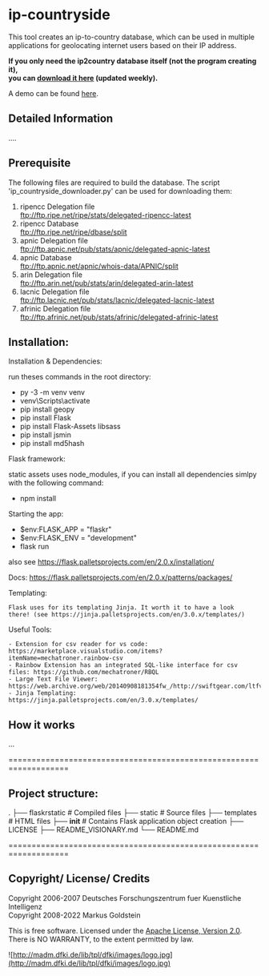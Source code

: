 ip-countryside
==============

This tool creates an ip-to-country database, which can be used in multiple 
applications for geolocating internet users based on  their IP address.

<b>If you only need the ip2country database itself (not the program creating 
it),  
you can <a 
href='https://github.com/Markus-Go/ip-countryside/blob/downloads/ip2country.zip?raw=true'>download 
it here</a> (updated weekly).</b>

A demo can be found <a href='https://www.goldiges.de/ip-countryside/' target='_BLANK'>here</a>.

Detailed Information
--------------------
....


Prerequisite
------------

The following files are required to build the database. The script 'ip_countryside_downloader.py' 
can be used for downloading them:

1.  ripencc Delegation file  
   ftp://ftp.ripe.net/ripe/stats/delegated-ripencc-latest
2.  ripencc Database  
   ftp://ftp.ripe.net/ripe/dbase/split
3.  apnic Delegation file  
   ftp://ftp.apnic.net/pub/stats/apnic/delegated-apnic-latest
4.  apnic Database  
   ftp://ftp.apnic.net/apnic/whois-data/APNIC/split
5.  arin Delegation file  
   ftp://ftp.arin.net/pub/stats/arin/delegated-arin-latest
6.  lacnic Delegation file  
   ftp://ftp.lacnic.net/pub/stats/lacnic/delegated-lacnic-latest
7.  afrinic Delegation file  
   ftp://ftp.afrinic.net/pub/stats/afrinic/delegated-afrinic-latest


Installation:
------------

Installation & Dependencies:

  run theses commands in the root directory:

  - py -3 -m venv venv
  - venv\Scripts\activate
  - pip install geopy
  - pip install Flask
  - pip install Flask-Assets libsass
  - pip install jsmin 
  - pip install md5hash

  Flask framework:
  

  static assets uses node_modules, if you can install all 
  dependencies simlpy with the following command:

  - npm install 

  Starting the app:

   - $env:FLASK_APP = "flaskr"  
   - $env:FLASK_ENV = "development"
   - flask run

  also see https://flask.palletsprojects.com/en/2.0.x/installation/
 
  Docs: https://flask.palletsprojects.com/en/2.0.x/patterns/packages/

  Templating:

    Flask uses for its templating Jinja. It worth it to have a look
    there! (see https://jinja.palletsprojects.com/en/3.0.x/templates/)

  Useful Tools: 

    - Extension for csv reader for vs code: https://marketplace.visualstudio.com/items?itemName=mechatroner.rainbow-csv
    - Rainbow Extension has an integrated SQL-like interface for csv files: https://github.com/mechatroner/RBQL
    - Large Text File Viewer: https://web.archive.org/web/20140908181354fw_/http://swiftgear.com/ltfviewer/features.html
    - Jinja Templating: https://jinja.palletsprojects.com/en/3.0.x/templates/

How it works
------------
...


===================================================================

Project structure:
------------------
.
├── flaskrstatic               # Compiled files
  ├── static                   # Source files 
  ├── templates                # HTML files
  ├── __init__                 # Contains Flask application object creation
├── LICENSE
├── README_VISIONARY.md
└── README.md


===================================================================

Copyright/ License/ Credits
---------------------------

Copyright 2006-2007 Deutsches Forschungszentrum fuer Kuenstliche Intelligenz  
Copyright 2008-2022 Markus Goldstein

This is free software. Licensed under the [Apache License, Version 2.0](LICENSE.txt).  
There is NO WARRANTY, to the extent permitted by law.

![http://madm.dfki.de/lib/tpl/dfki/images/logo.jpg](http://madm.dfki.de/lib/tpl/dfki/images/logo.jpg)